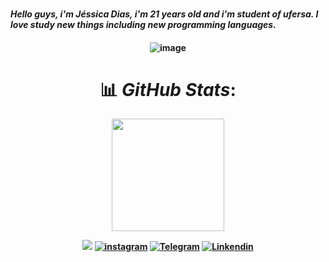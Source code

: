### <h4> *Hello guys, i'm  Jéssica Dias, i'm 21 years old and i'm student of ufersa. I love study new things including new programming languages.*
 <h4>

<div align="center">

  ![image](https://github.com/jessicardiax/jessicardiax/assets/110692688/84a4ce82-fd73-42ff-9dcb-abc011544dee)

   
</div>



<div align="center">


# 📊 *GitHub Stats*:

<a href="https://github.com/jessicardiax">
<img loading="lazy" height="180em" src="https://github-readme-stats.vercel.app/api/top-langs/?username=jessicardiax&layout=compact&langs_count=7&theme=neon"/>

</div>


<div align="center">
 
 <a href= "mailto:jessicardias.ufersa@gmail.com"><img src="https://img.shields.io/badge/Gmail-D14836?style=for-the-badge&logo=gmail&logoColor=white" target="_blank"></a>
[![instagram](https://img.shields.io/badge/Instagram-E4405F?style=for-the-badge&logo=instagram&logoColor=white)](https://www.instagram.com/jessicardiax/)
[![Telegram](https://img.shields.io/badge/Telegram-2CA5E0?style=for-the-badge&logo=telegram&logoColor=white)](https://t.me/+5584998365502)
[![Linkendin](https://img.shields.io/badge/LinkedIn-0077B5?style=for-the-badge&logo=linkedin&logoColor=white)](https://www.linkedin.com/in/jessicardiax/)

</div>
